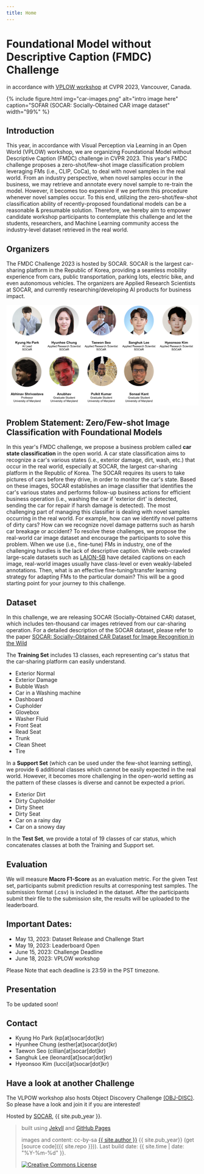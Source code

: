 ```yaml
---
title: Home
---
```


# Foundational Model without Descriptive Caption (FMDC) Challenge

in accordance with [VPLOW workshop](https://vplow.github.io/vplow_3rd.html) at CVPR 2023, Vancouver, Canada.

{% include figure.html img="car-images.png" alt="intro image here" caption="SOFAR (SOCAR: Socially-Obtained CAR image dataset" width="99%" %}
 

## Introduction

This year, in accordance with Visual Perception via Learning in an Open World (VPLOW) workshop, we are organizing Foundational Model without Descriptive Caption (FMDC) challenge in CVPR 2023. This year's FMDC challenge proposes a zero-shot/few-shot image classification problem leveraging FMs (i.e., CLIP, CoCa), to deal with novel samples in the real world. From an industry perspective, when novel samples occur in the business, we may retrieve and annotate every novel sample to re-train the model. However, it becomes too expensive if we perform this procedure whenever novel samples occur. To this end, utilizing the zero-shot/few-shot classification ability of recently-proposed foundational models can be a reasonable & presumable solution. Therefore, we hereby aim to empower candidate workshop participants to contemplate this challenge and let the students, researchers, and Machine Learning community access the industry-level dataset retrieved in the real world. 

 

<!-- <div class="toc" markdown="1"> -->
## Organizers

The FMDC Challenge 2023 is hosted by SOCAR. SOCAR is the largest car-sharing platform in the Republic of Korea, providing a seamless mobility experience from cars, public transportation, parking lots, electric bike, and even autonomous vehicles. The organizers are Applied Research Scientists at SOCAR, and currently researching/developing AI products for business impact.

<img src="images/organizers-4.png">


<!-- </div> -->

<!-- <div class="toc" markdown="1"> -->
## Problem Statement: Zero/Few-shot Image Classification with Foundational Models

In this year's FMDC challenge, we propose a business problem called **car state classification** in the open world. A car state classification aims to recognize a car's various states (i.e., exterior damage, dirt, wash, etc.) that occur in the real world, especially at SOCAR, the largest car-sharing platform in the Republic of Korea. The SOCAR requires its users to take pictures of cars before they drive, in order to monitor the car's state. Based on these images, SOCAR establishes an image classifier that identifies the car's various states and performs follow-up business actions for efficient business operation (i.e., washing the car if 'exterior dirt' is detected, sending the car for repair if harsh damage is detected). The most challenging part of managing this classifier is dealing with novel samples occurring in the real world. For example, how can we identify novel patterns of dirty cars? How can we recognize novel damage patterns such as harsh car breakage or accident? To resolve these challenges, we propose the real-world car image dataset and encourage the participants to solve this problem. When we use (i.e., fine-tune) FMs in industry, one of the challenging hurdles is the lack of descriptive caption. While web-crawled large-scale datasets such as [LAION-5B]('https://laion.ai/blog/laion-5b/') have detailed captions on each image, real-world images usually have class-level or even weakly-labeled annotations. Then, what is an effective fine-tuning/transfer learning strategy for adapting FMs to the particular domain? This will be a good starting point for your journey to this challenge.
<!-- </div> -->



<!-- <div class="toc" markdown="1"> -->
## Dataset

In this challenge, we are releasing SOCAR (Socially-Obtained CAR) dataset, which includes ten-thousand car images retrieved from our  car-sharing operation. For a detailed description of the SOCAR dataset, please refer to the paper [SOCAR: Socially-Obtained CAR Dataset for Image Recognition in the Wild]('https://openaccess.thecvf.com/content/WACV2023W/DNOW/papers/Seo_SOCAR_Socially-Obtained_CAR_Dataset_for_Image_Recognition_in_the_Wild_WACVW_2023_paper.pdf')

The **Training Set** includes 13 classes, each representing car's status that the car-sharing platform can easily understand.

* Exterior Normal
* Exterior Damage
* Bubble Wash
* Car in a Washing machine
* Dashboard
* Cupholder
* Glovebox
* Washer Fluid
* Front Seat
* Read Seat
* Trunk
* Clean Sheet
* Tire

In a **Support Set** (which can be used under the few-shot learning setting), we provide 6 additional classes which cannot be easily expected in the real world. However, it becomes more challenging in the open-world setting as the pattern of these classes is diverse and cannot be expected a priori.

* Exterior Dirt
* Dirty Cupholder
* Dirty Sheet
* Dirty Seat
* Car on a rainy day
* Car on a snowy day

In the **Test Set**, we provide a total of 19 classes of car status, which concatenates classes at both the Training and Support set.

<!-- </div> -->

 
<!-- <div class="toc" markdown="1"> -->
## Evaluation
We will measure **Macro F1-Score** as an evaluation metric. For the given Test set, participants submit prediction results at corresponing test samples. The submission format (.csv) is included in the dataset. After the participants submit their file to the submission site, the results will be uploaded to the leaderboard.

<!-- </div> -->
 
<!-- <div class="toc" markdown="1"> -->
## Important Dates:
* May 13, 2023: Dataset Release and Challenge Start
* May 19, 2023: Leaderboard Open
* June 15, 2023: Challenge Deadline
* June 18, 2023: VPLOW workshop

Please Note that each deadline is 23:59 in the PST timezone.

<!-- </div> -->

## Presentation
To be updated soon!

 
<!-- <div class="toc" markdown="1"> -->
## Contact
* Kyung Ho Park (kp[at]socar[dot]kr)
* Hyunhee Chung (esther[at]socar[dot]kr)
* Taewon Seo (cillian[at]socar[dot]kr)
* Sanghuk Lee (leonard[at]socar[dot]kr)
* Hyeonsoo Kim (lucci[at]socar[dot]kr)

## Have a look at another Challenge
The VLPOW workshop also hosts Object Discovery Challenge [(OBJ-DISC)](https://obj-disc.github.io/). So please have a look and join it if you are interested! 


<!-- </div> -->


Hosted by [SOCAR](https://www.socar.kr/), {{ site.pub_year }}.
 
> built using [Jekyll](https://jekyllrb.com/) and [GitHub Pages](https://pages.github.com/)
>
> images and content: cc-by-sa <a href="https://github.com/{{ site.github_username }}">{{ site.author }}</a> {{ site.pub_year}} (get [source code]({{ site.repo }})).
> Last build date: {{ site.time | date: "%Y-%m-%d" }}.
>
> <a href="http://creativecommons.org/licenses/by-sa/4.0/" rel="license"><img style="border-width: 0;" src="https://i.creativecommons.org/l/by-sa/4.0/88x31.png" alt="Creative Commons License" /></a>
